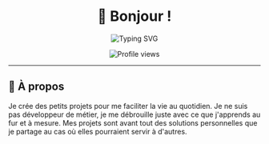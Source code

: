 <div align="center">

# 👋 Bonjour !

<img src="https://readme-typing-svg.herokuapp.com?font=Inter&size=24&duration=3000&pause=1000&color=22C55E&center=true&vCenter=true&width=435&lines=Passionné+de+technologie;Créateur+de+solutions;Toujours+en+apprentissage" alt="Typing SVG" />

<p align="center">
  <img src="https://komarev.com/ghpvc/?username=Aprilox&color=22c55e&style=flat-square&label=visiteurs+total" alt="Profile views" />
</p>

</div>

---

## 🌱 À propos

Je crée des petits projets pour me faciliter la vie au quotidien. Je ne suis pas développeur de métier, je me débrouille juste avec ce que j'apprends au fur et à mesure. Mes projets sont avant tout des solutions personnelles que je partage au cas où elles pourraient servir à d'autres.
